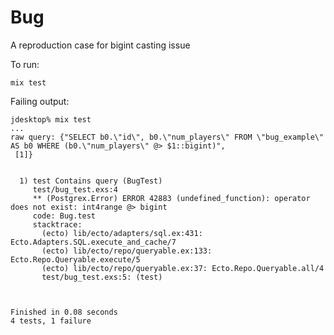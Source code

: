 # Bug

A reproduction case for bigint casting issue

To run:

    mix test
    
Failing output:

    jdesktop% mix test
    ...
    raw query: {"SELECT b0.\"id\", b0.\"num_players\" FROM \"bug_example\" AS b0 WHERE (b0.\"num_players\" @> $1::bigint)",
     [1]}
    
    
      1) test Contains query (BugTest)
         test/bug_test.exs:4
         ** (Postgrex.Error) ERROR 42883 (undefined_function): operator does not exist: int4range @> bigint
         code: Bug.test
         stacktrace:
           (ecto) lib/ecto/adapters/sql.ex:431: Ecto.Adapters.SQL.execute_and_cache/7
           (ecto) lib/ecto/repo/queryable.ex:133: Ecto.Repo.Queryable.execute/5
           (ecto) lib/ecto/repo/queryable.ex:37: Ecto.Repo.Queryable.all/4
           test/bug_test.exs:5: (test)
    
    
    
    Finished in 0.08 seconds
    4 tests, 1 failure
